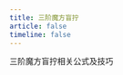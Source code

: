 ```yaml
---
title: 三阶魔方盲拧
article: false
timeline: false
---
```


三阶魔方盲拧相关公式及技巧

<Catalog base='/3x3x3BLD/' level='1' />
